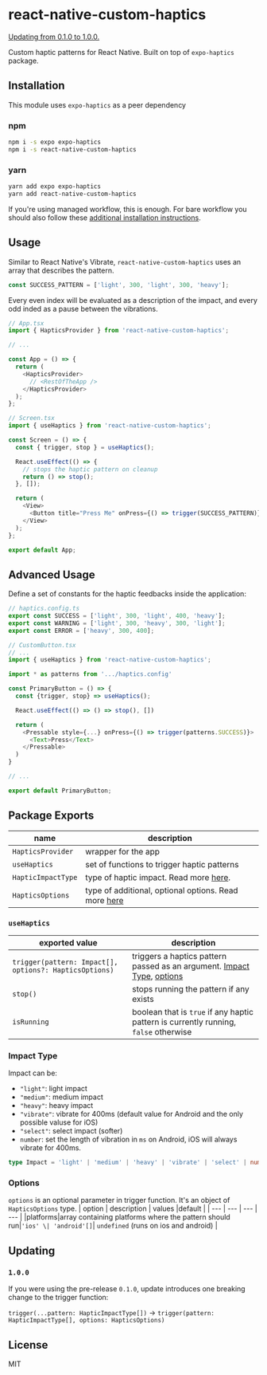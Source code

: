 # react-native-custom-haptics

[Updating from 0.1.0 to 1.0.0.](#updating)

Custom haptic patterns for React Native. Built on top of `expo-haptics` package.

## Installation

This module uses `expo-haptics` as a peer dependency

### npm

```sh
npm i -s expo expo-haptics
npm i -s react-native-custom-haptics
```

### yarn

```sh
yarn add expo expo-haptics
yarn add react-native-custom-haptics
```

If you're using managed workflow, this is enough. For bare workflow you should also follow these [additional installation instructions](https://github.com/expo/expo/tree/main/packages/expo-haptics).

## Usage

Similar to React Native's Vibrate, `react-native-custom-haptics` uses an array that describes the pattern.

```ts
const SUCCESS_PATTERN = ['light', 300, 'light', 300, 'heavy'];
```

Every even index will be evaluated as a description of the impact, and every odd inded as a pause between the vibrations.

```ts
// App.tsx
import { HapticsProvider } from 'react-native-custom-haptics';

// ...

const App = () => {
  return (
    <HapticsProvider>
      // <RestOfTheApp />
    </HapticsProvider>
  );
};
```

```ts
// Screen.tsx
import { useHaptics } from 'react-native-custom-haptics';

const Screen = () => {
  const { trigger, stop } = useHaptics();

  React.useEffect(() => {
    // stops the haptic pattern on cleanup
    return () => stop();
  }, []);

  return (
    <View>
      <Button title="Press Me" onPress={() => trigger(SUCCESS_PATTERN)} />
    </View>
  );
};

export default App;
```

## Advanced Usage

Define a set of constants for the haptic feedbacks inside the application:

```ts
// haptics.config.ts
export const SUCCESS = ['light', 300, 'light', 400, 'heavy'];
export const WARNING = ['light', 300, 'heavy', 300, 'light'];
export const ERROR = ['heavy', 300, 400];
```

```ts
// CustomButton.tsx
// ...
import { useHaptics } from 'react-native-custom-haptics';

import * as patterns from '.../haptics.config'

const PrimaryButton = () => {
  const {trigger, stop} => useHaptics();

  React.useEffect(() => () => stop(), [])

  return (
    <Pressable style={...} onPress={() => trigger(patterns.SUCCESS)}>
      <Text>Press</Text>
    </Pressable>
  )
}

// ...

export default PrimaryButton;
```

## Package Exports

| name               | description                                                      |
| ------------------ | ---------------------------------------------------------------- |
| `HapticsProvider`  | wrapper for the app                                              |
| `useHaptics`       | set of functions to trigger haptic patterns                      |
| `HapticImpactType` | type of haptic impact. Read more [here](#impact-type).           |
| `HapticsOptions`   | type of additional, optional options. Read more [here](#options) |

### `useHaptics`

| exported value                                         | description                                                                                        |
| ------------------------------------------------------ | -------------------------------------------------------------------------------------------------- |
| `trigger(pattern: Impact[], options?: HapticsOptions)` | triggers a haptics pattern passed as an argument. [Impact Type](#impact-type), [options](#options) |
| `stop()`                                               | stops running the pattern if any exists                                                            |
| `isRunning`                                            | boolean that is `true` if any haptic pattern is currently running, `false` otherwise               |

### Impact Type

Impact can be:

- `"light"`: light impact
- `"medium"`: medium impact
- `"heavy"`: heavy impact
- `"vibrate"`: vibrate for 400ms (default value for Android and the only possible valuse for iOS)
- `"select"`: select impact (softer)
- `number`: set the length of vibration in `ms` on Android, iOS will always vibrate for 400ms.

```ts
type Impact = 'light' | 'medium' | 'heavy' | 'vibrate' | 'select' | number;
```

### Options

`options` is an optional parameter in trigger function. It's an object of `HapticsOptions` type.
| option | description | values |default |
| --- | --- | --- | --- |
|platforms|array containing platforms where the pattern should run|`'ios' \| 'android'[]`| `undefined` (runs on ios and android) |

## Updating

### `1.0.0`

If you were using the pre-release `0.1.0`, update introduces one breaking change to the trigger function:

`trigger(...pattern: HapticImpactType[])` → `trigger(pattern: HapticImpactType[], options: HapticsOptions)`

## License

MIT
